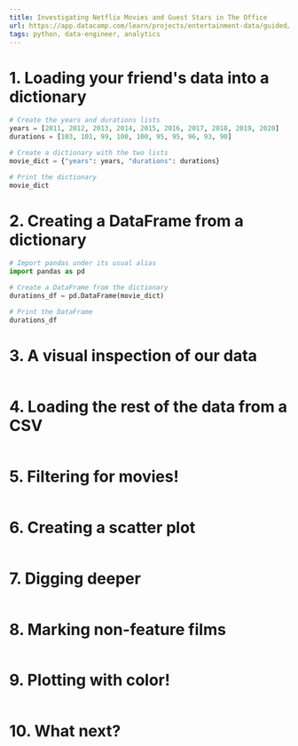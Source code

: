 ```yaml
---
title: Investigating Netflix Movies and Guest Stars in The Office
url: https://app.datacamp.com/learn/projects/entertainment-data/guided/Python
tags: python, data-engineer, analytics
---
```


# 1. Loading your friend's data into a dictionary
```python
# Create the years and durations lists
years = [2011, 2012, 2013, 2014, 2015, 2016, 2017, 2018, 2019, 2020]
durations = [103, 101, 99, 100, 100, 95, 95, 96, 93, 90]

# Create a dictionary with the two lists
movie_dict = {"years": years, "durations": durations}

# Print the dictionary
movie_dict
```


# 2. Creating a DataFrame from a dictionary
```python
# Import pandas under its usual alias
import pandas as pd

# Create a DataFrame from the dictionary
durations_df = pd.DataFrame(movie_dict)

# Print the DataFrame
durations_df
```


# 3. A visual inspection of our data
```python

```



# 4. Loading the rest of the data from a CSV
```python

```



# 5. Filtering for movies!
```python

```



# 6. Creating a scatter plot
```python

```



# 7. Digging deeper
```python

```



# 8. Marking non-feature films
```python

```



# 9. Plotting with color!
```python

```



# 10. What next?
```python

```

